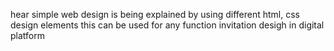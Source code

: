 hear simple web design is being explained by using different html, css design elements 
this can be used for any function invitation desigh in digital platform 
